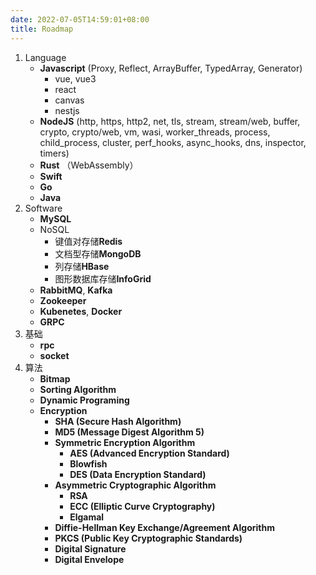 ```yaml
---
date: 2022-07-05T14:59:01+08:00
title: Roadmap
---
```


1. Language
	-  **Javascript** (Proxy, Reflect, ArrayBuffer, TypedArray, Generator)
		- vue, vue3
		- react
		- canvas
		- nestjs
	- **NodeJS** (http, https, http2, net, tls, stream, stream/web, buffer, crypto, crypto/web, vm, wasi, worker_threads, process, child_process, cluster, perf_hooks, async_hooks, dns, inspector, timers)
	- **Rust** （WebAssembly）
	- **Swift**
	- **Go**
	- **Java**
2. Software
	- **MySQL**
	- NoSQL  
		- 键值对存储**Redis**
		- 文档型存储**MongoDB**
		- 列存储**HBase**
		- 图形数据库存储**InfoGrid**
	- **RabbitMQ**, **Kafka**
	- **Zookeeper**
	- **Kubenetes**, **Docker**
	- **GRPC**
3. 基础
	- **rpc**
	- **socket**
4. 算法
	- **Bitmap**
	- **Sorting Algorithm**
	- **Dynamic Programing**
	- **Encryption**
		- **SHA (Secure Hash Algorithm)**
		- **MD5 (Message Digest Algorithm 5)**
		- **Symmetric Encryption Algorithm**
			- **AES (Advanced Encryption Standard)**
			- **Blowfish**
			- **DES (Data Encryption Standard)**
		- **Asymmetric Cryptographic Algorithm**
			- **RSA**
			- **ECC (Elliptic Curve Cryptography)**
			- **Elgamal**
		- **Diffie-Hellman Key Exchange/Agreement Algorithm**
		- **PKCS (Public Key Cryptographic Standards)**
		- **Digital Signature**
		- **Digital Envelope**
